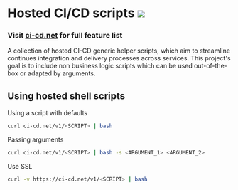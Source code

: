 # Hosted CI/CD scripts [![](https://circleci.com/gh/omrilotan/ci-cd.net.svg?style=svg)](https://circleci.com/gh/omrilotan/ci-cd.net)

### Visit [ci-cd.net](https://ci-cd.net) for full feature list

A collection of hosted CI-CD generic helper scripts, which aim to streamline continues integration and delivery processes across services. This project's goal is to include non business logic scripts which can be used out-of-the-box or adapted by arguments.

## Using hosted shell scripts
Using a script with defaults
```bash
curl ci-cd.net/v1/<SCRIPT> | bash
```

Passing arguments
```bash
curl ci-cd.net/v1/<SCRIPT> | bash -s <ARGUMENT_1> <ARGUMENT_2>
```

Use SSL
```bash
curl -v https://ci-cd.net/v1/<SCRIPT> | bash
```

